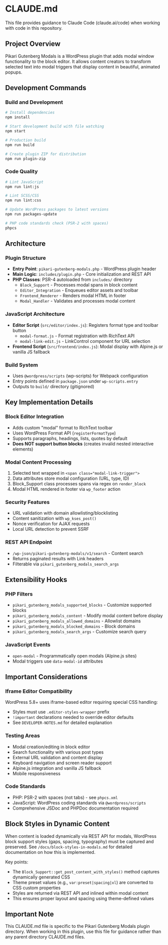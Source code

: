 # CLAUDE.md

This file provides guidance to Claude Code (claude.ai/code) when working with code in this repository.

## Project Overview

Pikari Gutenberg Modals is a WordPress plugin that adds modal window functionality to the block editor. It allows content creators to transform selected text into modal triggers that display content in beautiful, animated popups.

## Development Commands

### Build and Development
```bash
# Install dependencies
npm install

# Start development build with file watching
npm start

# Production build
npm run build

# Create plugin ZIP for distribution
npm run plugin-zip
```

### Code Quality
```bash
# Lint JavaScript
npm run lint:js

# Lint SCSS/CSS
npm run lint:css

# Update WordPress packages to latest versions
npm run packages-update

# PHP code standards check (PSR-2 with spaces)
phpcs
```

## Architecture

### Plugin Structure
- **Entry Point**: `pikari-gutenberg-modals.php` - WordPress plugin header
- **Main Logic**: `includes/plugin.php` - Core initialization and REST API
- **PHP Classes**: PSR-4 autoloaded from `includes/` directory
  - `Block_Support` - Processes modal spans in block content
  - `Editor_Integration` - Enqueues editor assets and toolbar
  - `Frontend_Renderer` - Renders modal HTML in footer
  - `Modal_Handler` - Validates and processes modal content

### JavaScript Architecture
- **Editor Script** (`src/editor/index.js`): Registers format type and toolbar button
  - `modal-format.js` - Format registration with RichText API
  - `modal-link-edit.js` - LinkControl component for URL selection
- **Frontend Script** (`src/frontend/index.js`): Modal display with Alpine.js or vanilla JS fallback

### Build System
- Uses `@wordpress/scripts` (wp-scripts) for Webpack configuration
- Entry points defined in `package.json` under `wp-scripts.entry`
- Outputs to `build/` directory (gitignored)

## Key Implementation Details

### Block Editor Integration
- Adds custom "modal" format to RichText toolbar
- Uses WordPress Format API (`registerFormatType`)
- Supports paragraphs, headings, lists, quotes by default
- **Does NOT support button blocks** (creates invalid nested interactive elements)

### Modal Content Processing
1. Selected text wrapped in `<span class="modal-link-trigger">`
2. Data attributes store modal configuration (URL, type, ID)
3. Block_Support class processes spans via regex on `render_block`
4. Modal HTML rendered in footer via `wp_footer` action

### Security Features
- URL validation with domain allowlisting/blocklisting
- Content sanitization with `wp_kses_post()`
- Nonce verification for AJAX requests
- Local URL detection to prevent SSRF

### REST API Endpoint
- `/wp-json/pikari-gutenberg-modals/v1/search` - Content search
- Returns paginated results with Link headers
- Filterable via `pikari_gutenberg_modals_search_args`

## Extensibility Hooks

### PHP Filters
- `pikari_gutenberg_modals_supported_blocks` - Customize supported blocks
- `pikari_gutenberg_modals_content` - Modify modal content before display
- `pikari_gutenberg_modals_allowed_domains` - Allowlist domains
- `pikari_gutenberg_modals_blocked_domains` - Block domains
- `pikari_gutenberg_modals_search_args` - Customize search query

### JavaScript Events
- `open-modal` - Programmatically open modals (Alpine.js sites)
- Modal triggers use `data-modal-id` attributes

## Important Considerations

### Iframe Editor Compatibility
WordPress 5.8+ uses iframe-based editor requiring special CSS handling:
- Styles must use `.editor-styles-wrapper` prefix
- `!important` declarations needed to override editor defaults
- See `DEVELOPER-NOTES.md` for detailed explanation

### Testing Areas
- Modal creation/editing in block editor
- Search functionality with various post types
- External URL validation and content display
- Keyboard navigation and screen reader support
- Alpine.js integration and vanilla JS fallback
- Mobile responsiveness

### Code Standards
- PHP: PSR-2 with spaces (not tabs) - see `phpcs.xml`
- JavaScript: WordPress coding standards via `@wordpress/scripts`
- Comprehensive JSDoc and PHPDoc documentation required

## Block Styles in Dynamic Content

When content is loaded dynamically via REST API for modals, WordPress block support styles (gaps, spacing, typography) must be captured and preserved. See `/docs/block-styles-in-modals.md` for detailed documentation on how this is implemented.

Key points:
- The `Block_Support::get_post_content_with_styles()` method captures dynamically generated CSS
- Theme preset values (e.g., `var:preset|spacing|xl`) are converted to CSS custom properties
- Styles are returned via REST API and inlined within modal content
- This ensures proper layout and spacing using theme-defined values

## Important Note

This CLAUDE.md file is specific to the Pikari Gutenberg Modals plugin directory. When working in this plugin, use this file for guidance rather than any parent directory CLAUDE.md files.